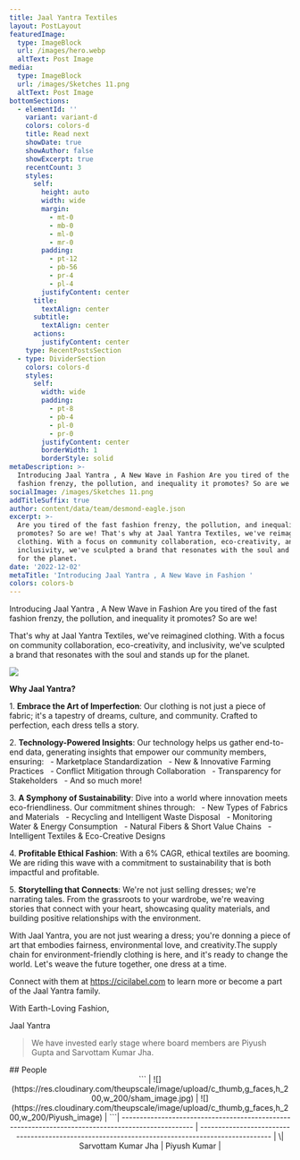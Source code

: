 ```yaml
---
title: Jaal Yantra Textiles
layout: PostLayout
featuredImage:
  type: ImageBlock
  url: /images/hero.webp
  altText: Post Image
media:
  type: ImageBlock
  url: /images/Sketches 11.png
  altText: Post Image
bottomSections:
  - elementId: ''
    variant: variant-d
    colors: colors-d
    title: Read next
    showDate: true
    showAuthor: false
    showExcerpt: true
    recentCount: 3
    styles:
      self:
        height: auto
        width: wide
        margin:
          - mt-0
          - mb-0
          - ml-0
          - mr-0
        padding:
          - pt-12
          - pb-56
          - pr-4
          - pl-4
        justifyContent: center
      title:
        textAlign: center
      subtitle:
        textAlign: center
      actions:
        justifyContent: center
    type: RecentPostsSection
  - type: DividerSection
    colors: colors-d
    styles:
      self:
        width: wide
        padding:
          - pt-8
          - pb-4
          - pl-0
          - pr-0
        justifyContent: center
        borderWidth: 1
        borderStyle: solid
metaDescription: >-
  Introducing Jaal Yantra , A New Wave in Fashion Are you tired of the fast
  fashion frenzy, the pollution, and inequality it promotes? So are we!
socialImage: /images/Sketches 11.png
addTitleSuffix: true
author: content/data/team/desmond-eagle.json
excerpt: >-
  Are you tired of the fast fashion frenzy, the pollution, and inequality it
  promotes? So are we! That's why at Jaal Yantra Textiles, we've reimagined
  clothing. With a focus on community collaboration, eco-creativity, and
  inclusivity, we've sculpted a brand that resonates with the soul and stands up
  for the planet.
date: '2022-12-02'
metaTitle: 'Introducing Jaal Yantra , A New Wave in Fashion '
colors: colors-b
---
```

Introducing Jaal Yantra , A New Wave in Fashion Are you tired of the fast fashion frenzy, the pollution, and inequality it promotes? So are we!

That's why at Jaal Yantra Textiles, we've reimagined clothing. With a focus on community collaboration, eco-creativity, and inclusivity, we've sculpted a brand that resonates with the soul and stands up for the planet.

![](/images/Sketches%2011.png)

**Why Jaal Yantra?**

1\. **Embrace the Art of Imperfection**: Our clothing is not just a piece of fabric; it's a tapestry of dreams, culture, and community. Crafted to perfection, each dress tells a story.

2\. **Technology-Powered Insights**: Our technology helps us gather end-to-end data, generating insights that empower our community members, ensuring:   - Marketplace Standardization   - New & Innovative Farming Practices   - Conflict Mitigation through Collaboration   - Transparency for Stakeholders   - And so much more!

3\. **A Symphony of Sustainability**: Dive into a world where innovation meets eco-friendliness. Our commitment shines through:   - New Types of Fabrics and Materials   - Recycling and Intelligent Waste Disposal   - Monitoring Water & Energy Consumption   - Natural Fibers & Short Value Chains   - Intelligent Textiles & Eco-Creative Designs

4\. **Profitable Ethical Fashion**: With a 6% CAGR, ethical textiles are booming. We are riding this wave with a commitment to sustainability that is both impactful and profitable.

5\. **Storytelling that Connects**: We're not just selling dresses; we're narrating tales. From the grassroots to your wardrobe, we're weaving stories that connect with your heart, showcasing quality materials, and building positive relationships with the environment.

With Jaal Yantra, you are not just wearing a dress; you're donning a piece of art that embodies fairness, environmental love, and creativity.The supply chain for environment-friendly clothing is here, and it's ready to change the world. Let's weave the future together, one dress at a time.

Connect with them at <https://cicilabel.com> to learn more or become a part of the Jaal Yantra family.

With Earth-Loving Fashion,

Jaal Yantra

> We have invested early stage where board members are Piyush Gupta and Sarvottam Kumar Jha.

<div style="text-align: left">## People</div>

<div style="text-align: center">```
                           | ![](https://res.cloudinary.com/theupscale/image/upload/c_thumb,g_faces,h_200,w_200/sham_image.jpg) | ![](https://res.cloudinary.com/theupscale/image/upload/c_thumb,g_faces,h_200,w_200/Piyush_image) |
```| -------------------------------------------------------------------------------------------------- | ------------------------------------------------------------------------------------------------ |
\| Sarvottam Kumar Jha                                                                                | Piyush Kumar                                                                                     |</div>

